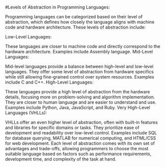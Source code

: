 #Levels of Abstraction in Programming Languages:

Programming languages can be categorized based on their level of abstraction, which defines how closely the language aligns with machine code and hardware architecture. These levels of abstraction include:

Low-Level Languages:

These languages are closer to machine code and directly correspond to the hardware architecture.
Examples include Assembly language.
Mid-Level Languages:

Mid-level languages provide a balance between high-level and low-level languages.
They offer some level of abstraction from hardware specifics while still allowing fine-grained control over system resources.
Examples include C and C++.
High-Level Languages:

These languages provide a high level of abstraction from the hardware details, focusing more on problem-solving and algorithm implementation.
They are closer to human language and are easier to understand and use.
Examples include Python, Java, JavaScript, and Ruby.
Very High-Level Languages (VHLLs):

VHLLs offer an even higher level of abstraction, often with built-in features and libraries for specific domains or tasks.
They prioritize ease of development and readability over low-level control.
Examples include SQL for database querying, MATLAB for numerical computing, and HTML/CSS for web development.
Each level of abstraction comes with its own set of advantages and trade-offs, allowing programmers to choose the most suitable language based on factors such as performance requirements, development time, and complexity of the task at hand.

